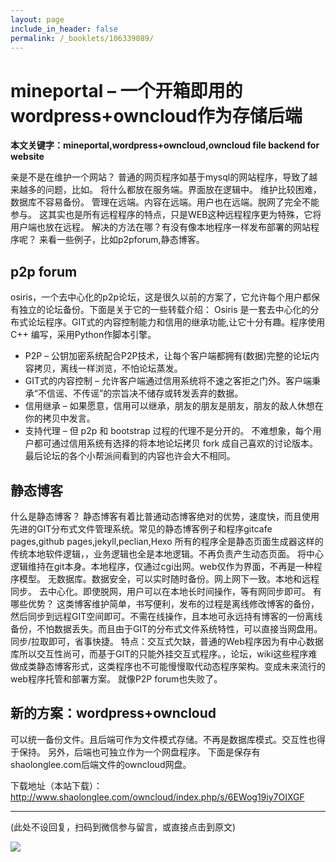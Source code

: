 ```yaml
---
layout: page
include_in_header: false
permalink: /_booklets/106339089/
---
```

mineportal – 一个开箱即用的wordpress+owncloud作为存储后端
=====

__本文关键字：mineportal,wordpress+owncloud,owncloud file backend for website__

亲是不是在维护一个网站？
普通的网页程序如基于mysql的网站程序，导致了越来越多的问题，比如。
将什么都放在服务端。界面放在逻辑中。
维护比较困难，数据库不容易备份。
管理在远端。内容在远端。用户也在远端。脱网了完全不能参与。
这其实也是所有远程程序的特点，只是WEB这种远程程序更为特殊，它将用户端也放在远程。
解决的方法在哪？有没有像本地程序一样发布部署的网站程序呢？
来看一些例子，比如p2pforum,静态博客。

p2p forum
-----

osiris，一个去中心化的p2p论坛，这是很久以前的方案了，它允许每个用户都保有独立的论坛备份。下面是关于它的一些转载介绍：
Osiris 是一套去中心化的分布式论坛程序。GIT式的内容控制能力和信用的继承功能,让它十分有趣。程序使用 C++ 编写，采用Python作脚本引擎。
* P2P – 公钥加密系统配合P2P技术，让每个客户端都拥有(数据)完整的论坛内容拷贝，离线一样浏览，不怕论坛蒸发。
* GIT式的内容控制 – 允许客户端通过信用系统将不速之客拒之门外。客户端秉承“不信谣、不传谣”的宗旨决不储存或转发丢弃的数据。
* 信用继承 – 如果愿意，信用可以继承，朋友的朋友是朋友，朋友的敌人休想在你的拷贝中发言。
* 支持代理 – 但 p2p 和 bootstrap 过程的代理不是分开的。
不难想象，每个用户都可通过信用系统有选择的将本地论坛拷贝 fork 成自己喜欢的讨论版本。最后论坛的各个小帮派间看到的内容也许会大不相同。

静态博客
-----

什么是静态博客？
静态博客有着比普通动态博客绝对的优势，速度快，而且使用先进的GIT分布式文件管理系统。常见的静态博客例子和程序gitcafe pages,github pages,jekyll,peclian,Hexo
所有的程序全是静态页面生成器这样的传统本地软件逻辑，，业务逻辑也全是本地逻辑。不再负责产生动态页面。
将中心逻辑维持在git本身。本地程序，仅通过cgi出网。web仅作为界面，不再是一种程序模型。
无数据库。数据安全，可以实时随时备份。网上网下一致。本地和远程同步。
去中心化。即使脱网，用户可以在本地长时间操作，等有网同步即可。
有哪些优势？
这类博客维护简单，书写便利，发布的过程是离线修改博客的备份，然后同步到远程GIT空间即可。不需在线操作，且本地可永远持有博客的一份离线备份，不怕数据丢失。而且由于GIT的分布式文件系统特性，可以直接当网盘用。同步/拉取即可，省事快捷。
特点：交互式欠缺，普通的Web程序因为有中心数据库所以交互性尚可，而基于GIT的只能外挂交互式程序。，论坛，wiki这些程序难做成类静态博客形式，这类程序也不可能慢慢取代动态程序架构。变成未来流行的web程序托管和部署方案。
就像P2P forum也失败了。

新的方案：wordpress+owncloud
-----

可以统一备份文件。且后端可作为文件模式存储。不再是数据库模式。交互性也得于保持。
另外，后端也可独立作为一个网盘程序。
下面是保存有shaolonglee.com后端文件的owncloud网盘。

下载地址（本站下载）：
http://www.shaolonglee.com/owncloud/index.php/s/6EWog19iy7OIXGF


-----


(此处不设回复，扫码到微信参与留言，或直接点击到原文)

![](/p/106339089/qrcode.png)

<!-- Markdeep: -->
<meta charset="utf-8">
<link rel="stylesheet" href="../../res/aloha.css?">

<script src="../../res/markdeep.min.js" charset="utf-8"></script>



